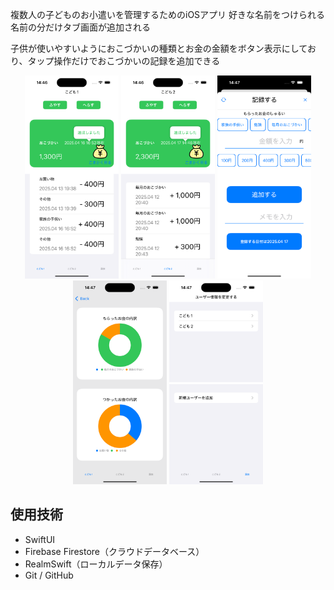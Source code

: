 複数人の子どものお小遣いを管理するためのiOSアプリ
好きな名前をつけられる
名前の分だけタブ画面が追加される

子供が使いやすいようにおこづかいの種類とお金の金額をボタン表示にしており、タップ操作だけでおこづかいの記録を追加できる

<p align="center">
  <img src="Images/image1.png" alt="キャプチャ1" width="150">
  <img src="Images/image2.png" alt="キャプチャ2" width="150">
  <img src="Images/image3.png" alt="キャプチャ3" width="150">
  <img src="Images/image4.png" alt="キャプチャ4" width="150">
  <img src="Images/image5.png" alt="キャプチャ5" width="150">
</p>

## 使用技術

- SwiftUI
- Firebase Firestore（クラウドデータベース）
- RealmSwift（ローカルデータ保存）
- Git / GitHub
